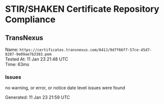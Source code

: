 # STIR/SHAKEN Certificate Repository Compliance

## TransNexus

Name: `https://certificates.transnexus.com/841J/9d7f66f7-57ce-45d7-8287-9e09ae7b3383.pem`\
Tested At: 11 Jan 23 21:48 UTC\
Time: 63ms

### Issues

no warning, or error, or notice date level issues were found

Generated: 11 Jan 23 21:59 UTC